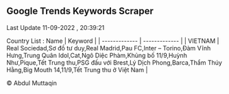 

## Google Trends Keywords Scraper 
 
Last Update 11-09-2022 , 20:39:21

Country List :
 Name  | Keyword |
| ------------- | ------------- |
| VIETNAM | Real Sociedad,Sơ đồ tư duy,Real Madrid,Pau FC,Inter – Torino,Đàm Vĩnh Hưng,Trung Quân Idol,Cat,Ngô Diệc Phàm,Khủng bố 11/9,Huỳnh Như,Pique,Tết Trung thu,PSG đấu với Brest,Lý Dịch Phong,Barca,Thẩm Thúy Hằng,Big Mouth 14,11/9,Tết Trung thu ở Việt Nam |



© Abdul Muttaqin 
